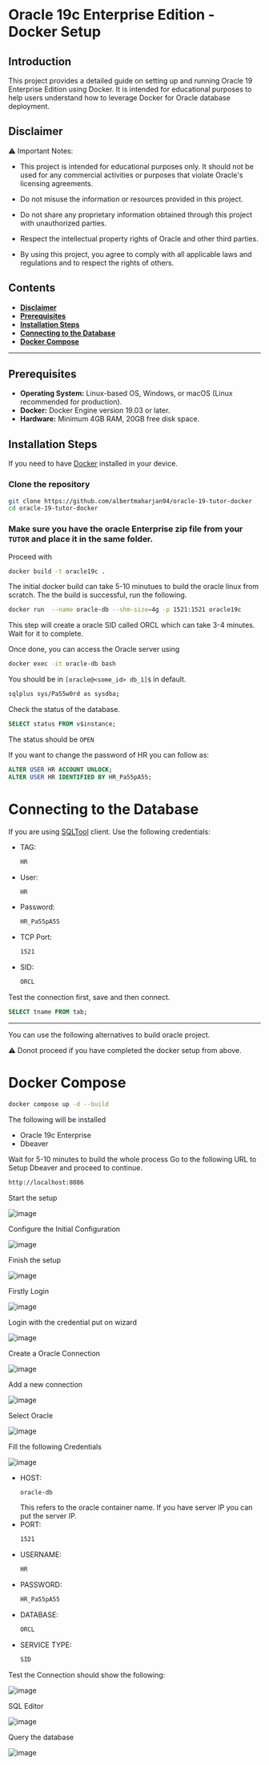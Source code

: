 # Oracle 19c Enterprise Edition - Docker Setup

## Introduction
This project provides a detailed guide on setting up and running Oracle 19 Enterprise Edition using Docker. It is intended for educational purposes to help users understand how to leverage Docker for Oracle database deployment.


## Disclaimer
⚠️ Important Notes:

- This project is intended for educational purposes only. It should not be used for any commercial activities or purposes that violate Oracle's licensing agreements.

- Do not misuse the information or resources provided in this project.

- Do not share any proprietary information obtained through this project with unauthorized parties.

- Respect the intellectual property rights of Oracle and other third parties.

- By using this project, you agree to comply with all applicable laws and regulations and to respect the rights of others.


## Contents
- [**Disclaimer**](#disclaimer)
- [**Prerequisites**](#prerequisites)
- [**Installation Steps**](#installation-steps)
- [**Connecting to the Database**](#connecting-to-the-database)
- [**Docker Compose**](#docker-compose)

---
## Prerequisites
- **Operating System:** Linux-based OS, Windows, or macOS (Linux recommended for production).
- **Docker:** Docker Engine version 19.03 or later.
- **Hardware:** Minimum 4GB RAM, 20GB free disk space.

## Installation Steps
If you need to have [Docker](https://www.docker.com/products/docker-desktop/) installed in your device.

### Clone the repository
```bash
git clone https://github.com/albertmaharjan94/oracle-19-tutor-docker
cd oracle-19-tutor-docker
```
### Make sure you have the oracle Enterprise zip file from your `TUTOR` and place it in the same folder.
Proceed with
```bash
docker build -t oracle19c .
```

The initial docker build can take 5-10 minutues to build the oracle linux from scratch.
The the build is successful, run the following.
```bash
docker run  --name oracle-db --shm-size=4g -p 1521:1521 oracle19c 
```
This step will create a oracle SID called ORCL which can take 3-4 minutes. Wait for it to complete.

Once done, you can access the Oracle server using
```bash
docker exec -it oracle-db bash
```

You should be in `[oracle@<some_id> db_1]$` in default.

```bash
sqlplus sys/Pa55w0rd as sysdba;
```
Check the status of the database.
```sql
SELECT status FROM v$instance;
```
The status should be `OPEN`

If you want to change the password of HR you can follow as:

```sql
ALTER USER HR ACCOUNT UNLOCK;
ALTER USER HR IDENTIFIED BY HR_Pa55pA55;
```

# Connecting to the Database
If you are using [SQLTool](https://s3-np1.datahub.com.np/workshop/SQLTools_18b42.zip) client. Use the following credentials:

- TAG:
    ```bash
    HR
    ```

- User:
    ```bash
    HR
    ```
- Password:
    ```bash
    HR_Pa55pA55
    ```
- TCP Port:
    ```bash
    1521
    ```

- SID:
    ```bash
    ORCL
    ```

Test the connection first, save and then connect.
```sql
SELECT tname FROM tab;
```
--- 

You can use the following alternatives to build oracle project.

⚠️ Donot proceed if you have completed the docker setup from above.

# Docker Compose
```bash
docker compose up -d --build
```

The following will be installed
- Oracle 19c Enterprise
- Dbeaver

Wait for 5-10 minutes to build the whole process 
Go to the following URL to Setup Dbeaver and proceed to continue.
```bash
http://localhost:8086
```
Start the setup

![image](https://github.com/user-attachments/assets/59f910e6-4f41-4f3b-b4c3-c868cedc6072)


Configure the Initial Configuration

![image](https://github.com/user-attachments/assets/fdd965fc-7220-48f5-a55f-2c9d03425ee6)


Finish the setup

![image](https://github.com/user-attachments/assets/9c4eb21d-e5c7-4848-a754-5428583eb352)


Firstly Login

![image](https://github.com/user-attachments/assets/62b2ba18-2ec0-44f5-95ff-b0f91fd45975)


Login with the credential put on wizard

![image](https://github.com/user-attachments/assets/5728e70c-7c86-4386-9cc4-7611102a7038)


Create a Oracle Connection

![image](https://github.com/user-attachments/assets/bf1e8e9b-1719-4d37-91a9-8f2eb6fec399)


Add a new connection

![image](https://github.com/user-attachments/assets/0eb97a00-35a0-4674-961f-1efc50c94e4d)


Select Oracle

![image](https://github.com/user-attachments/assets/27d131a8-812a-4881-a4eb-4f618e747cf0)


Fill the following Credentials

![image](https://github.com/user-attachments/assets/ab31d173-5d2c-4d52-9962-da1f05e99dd9)


- HOST:
    ```bash
    oracle-db
    ```
    This refers to the oracle container name. If you have server IP you can put the server IP.
- PORT:
    ```bash
    1521
    ```
- USERNAME:
    ```bash
    HR
    ```
- PASSWORD:
    ```bash
    HR_Pa55pA55
    ```
- DATABASE:
    ```bash
    ORCL
    ```
- SERVICE TYPE:
    ```bash
    SID
    ```

Test the Connection should show the following:

![image](https://github.com/user-attachments/assets/70821a69-ac0e-452c-a9fa-fefa3f4f9141)


SQL Editor

![image](https://github.com/user-attachments/assets/b8d31fbc-637d-48d6-b526-343310091efc)


Query the database

![image](https://github.com/user-attachments/assets/74b748f5-d73f-47a6-bf22-3e4744f6b2b2)
